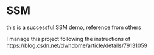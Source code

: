 # SSM
this is a successful SSM demo, reference from others

I manage this project following the instructions of https://blog.csdn.net/dwhdome/article/details/79131059

